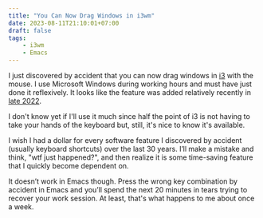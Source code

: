 ```yaml
---
title: "You Can Now Drag Windows in i3wm"
date: 2023-08-11T21:10:01+07:00
draft: false
tags:
    - i3wm
    - Emacs
---
```

I just discovered by accident that you can now drag windows in [i3](https://i3wm.org/) with the mouse. I use Microsoft Windows during working hours and must have just done it reflexively. It looks like the feature was added relatively recently in [late 2022](https://github.com/i3/i3/pull/3085).
<!--more-->

I don't know yet if I'll use it much since half the point of i3 is not having to take your hands of the keyboard but, still, it's nice to know it's available.

I wish I had a dollar for every software feature I discovered by accident (usually keyboard shortcuts) over the last 30 years. I’ll make a mistake and think, "wtf just happened?", and then realize it is some time-saving feature that I quickly become dependent on. 

It doesn’t work in Emacs though. Press the wrong key combination by accident in Emacs and you’ll spend the next 20 minutes in tears trying to recover your work session. At least, that's what happens to me about once a week.


